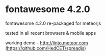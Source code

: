 fontawesome 4.2.0
===========
fontawesome 4.2.0 re-packaged for meteorjs

tested in all recent browsers & mobile apps

working demo - http://linto.meteor.com (https://github.com/HedCET/spreadjs)
